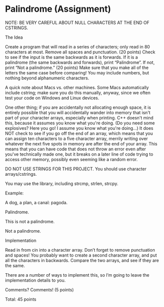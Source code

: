 # Palindrome (Assignment)

NOTE: BE VERY CAREFUL ABOUT NULL CHARACTERS AT THE END OF CSTRINGS.

The Idea

Create a program that will read in a series of characters; only read in 80 characters at most.  Remove all spaces and punctuation.  (20 points)  Check to see if the input is the same backwards as it is forwards. If it is a palindrome (the same backwards and forwards), print “Palindrome”.  If not, print “Not a palindrome.” (20 points) Make sure that you make all of the letters the same case before comparing! You may include numbers, but nothing beyond alphanumeric characters.

A quick note about Macs vs. other machines. Some Macs automatically include cstring; make sure you do this manually, anyway, since we often test your code on Windows and Linux devices.

One other thing; if you are accidentally not allocating enough space, it is entirely possible that you will accidentally wander into memory that isn't part of your character arrays, especially when printing. C++ doesn't mind this, because it assumes you know what you're doing. (Do you need some explosives? Here you go! I assume you know what you're doing...) It does NOT check to see if you go off the end of an array, which means that you can assign ten characters to a five character array, merrily writing over whatever the next five spots in memory are after the end of your array. This means that you can have code that does not throw an error even after you've technically made one, but it breaks on a later line of code trying to access other memory, possibly even seeming like a random error.

 

DO NOT USE STRINGS FOR THIS PROJECT. You should use character arrays/cstrings.

You may use the <cstring> library, including strcmp, strlen, strcpy.

 

Example:

A dog, a plan, a canal: pagoda.

Palindrome.

 

This is not a palindrome.

Not a palindrome.



Implementation

Read in from cin into a character array.  Don’t forget to remove punctuation and spaces!  You probably want to create a second character array, and put all the characters in backwards.  Compare the two arrays, and see if they are the same.

There are a number of ways to implement this, so I’m going to leave the implementation details to you.

Comments? Comments! (5 points)

Total: 45 points